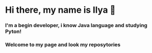 # Hi there, my name is Ilya 👋

### I'm a begin developer, i know Java language and studying Pyton!

### Welcome to my page and look my reposytories
